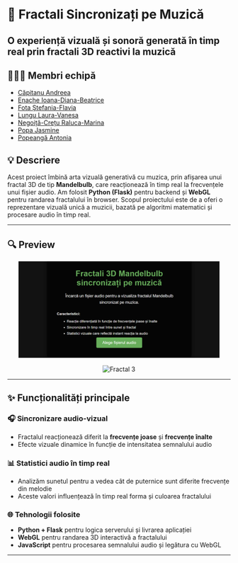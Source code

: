 # 🌌 Fractali Sincronizați pe Muzică

## O experiență vizuală și sonoră generată în timp real prin fractali 3D reactivi la muzică

## 👩🏻‍💻 Membri echipă  
- [Căpitanu Andreea](https://github.com/CapitanuAndreea)  
- [Enache Ioana-Diana-Beatrice](https://github.com/dianaenache)
- [Fota Ștefania-Flavia](https://github.com/flaviaf7)
- [Lungu Laura-Vanesa](https://github.com/LVanesa)  
- [Negoiță-Crețu Raluca-Marina](https://github.com/ncraluca)
- [Popa Jasmine](https://github.com/jasminepopa3)
- [Popeangă Antonia](https://github.com/antoniapopeanga)  

## 💡 Descriere  
Acest proiect îmbină arta vizuală generativă cu muzica, prin afișarea unui fractal 3D de tip **Mandelbulb**, care reacționează în timp real la frecvențele unui fișier audio. Am folosit **Python (Flask)** pentru backend și **WebGL** pentru randarea fractalului în browser. Scopul proiectului este de a oferi o reprezentare vizuală unică a muzicii, bazată pe algoritmi matematici și procesare audio în timp real.

---

## 🔍 Preview  

<p align="center">
  <img src="static/images/page1_fractal.png" alt="Fractal 1" width="90%">
</p>

<p align="center">
  <img src="static/images/page3_fractals.png" alt="Fractal 3" width="90%">
</p>


---

## ✨ Funcționalități principale  

### 🎧 Sincronizare audio-vizual  
- Fractalul reacționează diferit la **frecvențe joase** și **frecvențe înalte**  
- Efecte vizuale dinamice în funcție de intensitatea semnalului audio  

### 📊 Statistici audio în timp real  
- Analizăm sunetul pentru a vedea cât de puternice sunt diferite frecvențe din melodie  
- Aceste valori influențează în timp real forma și culoarea fractalului  

### 🌐 Tehnologii folosite  
- **Python + Flask** pentru logica serverului și livrarea aplicației  
- **WebGL** pentru randarea 3D interactivă a fractalului  
- **JavaScript** pentru procesarea semnalului audio și legătura cu WebGL  

---

